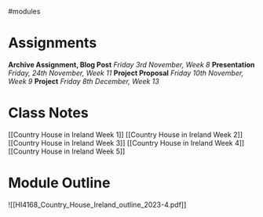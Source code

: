 #modules
# Assignments

**Archive Assignment, Blog Post** *Friday 3rd November, Week 8*
**Presentation** *Friday, 24th November, Week 11*
**Project Proposal** *Friday 10th November, Week 9*
**Project** *Friday 8th December, Week 13*
# Class Notes

[[Country House in Ireland Week 1]] 
[[Country House in Ireland Week 2]] 
[[Country House in Ireland Week 3]]
[[Country House in Ireland Week 4]]
[[Country House in Ireland Week 5]] 
# Module Outline

![[HI4168_Country_House_Ireland_outline_2023-4.pdf]]
